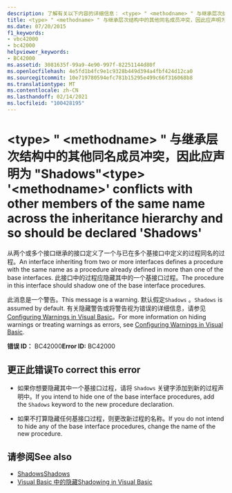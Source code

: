 ```yaml
---
description: 了解有关以下内容的详细信息： <type> " <methodname> " 与继承层次结构中具有相同名称的其他成员冲突，因此应声明为 "Shadows"
title: <type> " <methodname> " 与继承层次结构中的其他同名成员冲突，因此应声明为 "Shadows"
ms.date: 07/20/2015
f1_keywords:
- vbc42000
- bc42000
helpviewer_keywords:
- BC42000
ms.assetid: 3081635f-99a9-4e90-997f-82251144d80f
ms.openlocfilehash: 4e5fd1b4fc9e1c9328b449d394a4fbf424d12ca0
ms.sourcegitcommit: 10e719780594efc781b15295e499c66f316068b8
ms.translationtype: MT
ms.contentlocale: zh-CN
ms.lasthandoff: 02/14/2021
ms.locfileid: "100428195"
---
```

# <a name="type-methodname-conflicts-with-other-members-of-the-same-name-across-the-inheritance-hierarchy-and-so-should-be-declared-shadows"></a><span data-ttu-id="cde89-103">\<type> " \<methodname> " 与继承层次结构中的其他同名成员冲突，因此应声明为 "Shadows"</span><span class="sxs-lookup"><span data-stu-id="cde89-103">\<type> '\<methodname>' conflicts with other members of the same name across the inheritance hierarchy and so should be declared 'Shadows'</span></span>

<span data-ttu-id="cde89-104">从两个或多个接口继承的接口定义了一个与已在多个基接口中定义的过程同名的过程。</span><span class="sxs-lookup"><span data-stu-id="cde89-104">An interface inheriting from two or more interfaces defines a procedure with the same name as a procedure already defined in more than one of the base interfaces.</span></span> <span data-ttu-id="cde89-105">此接口中的过程应隐藏其中的一个基接口过程。</span><span class="sxs-lookup"><span data-stu-id="cde89-105">The procedure in this interface should shadow one of the base interface procedures.</span></span>  
  
 <span data-ttu-id="cde89-106">此消息是一个警告。</span><span class="sxs-lookup"><span data-stu-id="cde89-106">This message is a warning.</span></span> <span data-ttu-id="cde89-107">默认假定`Shadows` 。</span><span class="sxs-lookup"><span data-stu-id="cde89-107">`Shadows` is assumed by default.</span></span> <span data-ttu-id="cde89-108">有关隐藏警告或将警告视为错误的详细信息，请参见 [Configuring Warnings in Visual Basic](/visualstudio/ide/configuring-warnings-in-visual-basic)。</span><span class="sxs-lookup"><span data-stu-id="cde89-108">For more information on hiding warnings or treating warnings as errors, see [Configuring Warnings in Visual Basic](/visualstudio/ide/configuring-warnings-in-visual-basic).</span></span>  
  
 <span data-ttu-id="cde89-109">**错误 ID：** BC42000</span><span class="sxs-lookup"><span data-stu-id="cde89-109">**Error ID:** BC42000</span></span>  
  
## <a name="to-correct-this-error"></a><span data-ttu-id="cde89-110">更正此错误</span><span class="sxs-lookup"><span data-stu-id="cde89-110">To correct this error</span></span>  
  
- <span data-ttu-id="cde89-111">如果你想要隐藏其中一个基接口过程，请将 `Shadows` 关键字添加到新的过程声明中。</span><span class="sxs-lookup"><span data-stu-id="cde89-111">If you intend to hide one of the base interface procedures, add the `Shadows` keyword to the new procedure declaration.</span></span>  
  
- <span data-ttu-id="cde89-112">如果不打算隐藏任何基接口过程，则更改新过程的名称。</span><span class="sxs-lookup"><span data-stu-id="cde89-112">If you do not intend to hide any of the base interface procedures, change the name of the new procedure.</span></span>  
  
## <a name="see-also"></a><span data-ttu-id="cde89-113">请参阅</span><span class="sxs-lookup"><span data-stu-id="cde89-113">See also</span></span>

- [<span data-ttu-id="cde89-114">Shadows</span><span class="sxs-lookup"><span data-stu-id="cde89-114">Shadows</span></span>](../language-reference/modifiers/shadows.md)
- [<span data-ttu-id="cde89-115">Visual Basic 中的隐藏</span><span class="sxs-lookup"><span data-stu-id="cde89-115">Shadowing in Visual Basic</span></span>](../programming-guide/language-features/declared-elements/shadowing.md)
